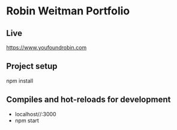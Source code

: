 # Robin Weitman Portfolio

## Live
https://www.youfoundrobin.com

## Project setup
npm install

## Compiles and hot-reloads for development
- localhost//:3000
- npm start


